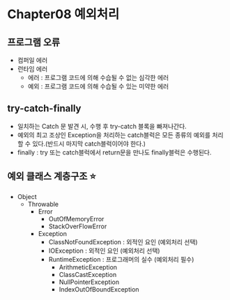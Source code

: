 # Chapter08 예외처리

## 프로그램 오류
- 컴퍼일 에러
- 런타임 에러
  - 에러 : 프로그램 코드에 의해 수습될 수 없는 심각한 에러
  - 예외 : 프로그램 코드에 의해 수습될 수 있는 미약한 에러
  

## try-catch-finally
- 일치하는 Catch 문 발견 시, 수행 후 try-catch 블록을 빠져나간다.
- 예외의 최고 조상인 Exception을 처리하는 catch블럭은 모든 종류의 예외를 처리할 수 있다.(반드시 마지막 catch블럭이어야 한다.)
- finally : try 또는 catch블럭에서 return문을 만나도 finally블럭은 수행된다.

## 예외 클래스 계층구조 ⭐️
- Object
  - Throwable
    - Error
      - OutOfMemoryError
      - StackOverFlowError
    - Exception
      - ClassNotFoundException : 외적인 요인 (예외처리 선택)
      - IOException : 외적인 요인 (예외처리 선택)
      - RuntimeException : 프로그래머의 실수 (예외처리 필수)
        - ArithmeticException
        - ClassCastException
        - NullPointerException
        - IndexOutOfBoundException
